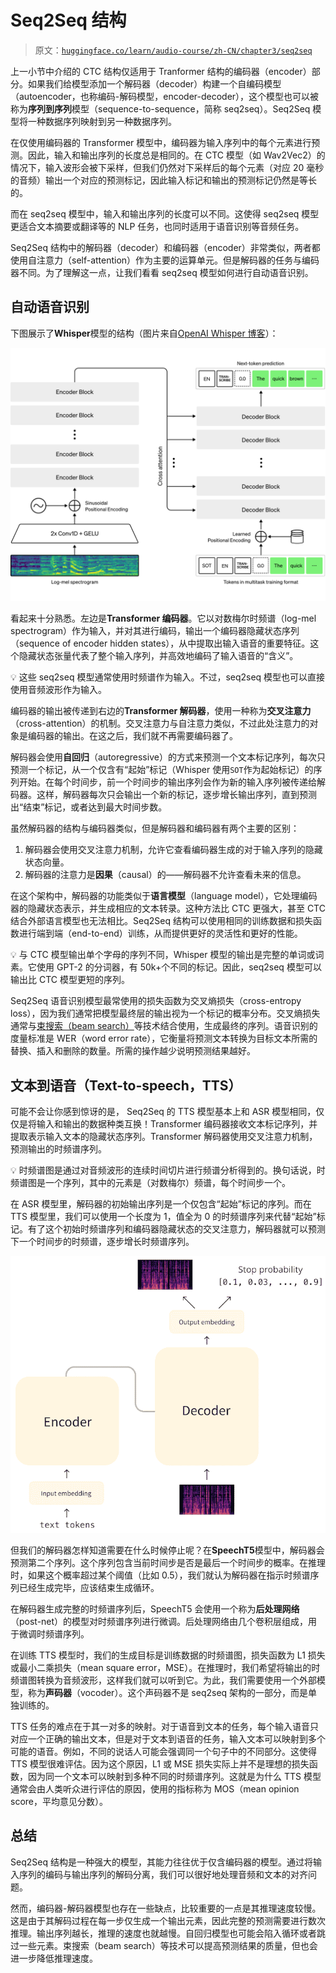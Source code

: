# Seq2Seq 结构

> 原文：[`huggingface.co/learn/audio-course/zh-CN/chapter3/seq2seq`](https://huggingface.co/learn/audio-course/zh-CN/chapter3/seq2seq)

            

上一小节中介绍的 CTC 结构仅适用于 Tranformer 结构的编码器（encoder）部分。如果我们给模型添加一个解码器（decoder）构建一个自编码模型（autoencoder，也称编码-解码模型，encoder-decoder），这个模型也可以被称为**序列到序列**模型（sequence-to-sequence，简称 seq2seq）。Seq2Seq 模型将一种数据序列映射到另一种数据序列。

在仅使用编码器的 Transformer 模型中，编码器为输入序列中的每个元素进行预测。因此，输入和输出序列的长度总是相同的。在 CTC 模型（如 Wav2Vec2）的情况下，输入波形会被下采样，但我们仍然对下采样后的每个元素（对应 20 毫秒的音频）输出一个对应的预测标记，因此输入标记和输出的预测标记仍然是等长的。

而在 seq2seq 模型中，输入和输出序列的长度可以不同。这使得 seq2seq 模型更适合文本摘要或翻译等的 NLP 任务，也同时适用于语音识别等音频任务。

Seq2Seq 结构中的解码器（decoder）和编码器（encoder）非常类似，两者都使用自注意力（self-attention）作为主要的运算单元。但是解码器的任务与编码器不同。为了理解这一点，让我们看看 seq2seq 模型如何进行自动语音识别。

## 自动语音识别

下图展示了**Whisper**模型的结构（图片来自[OpenAI Whisper 博客](https://openai.com/blog/whisper/)）：

![Whisper is a transformer encoder-decoder model](img/8bb19de5e5ac9d0b82ed17237e77e03d.png)

看起来十分熟悉。左边是**Transformer 编码器**。它以对数梅尔时频谱（log-mel spectrogram）作为输入，并对其进行编码，输出一个编码器隐藏状态序列（sequence of encoder hidden states），从中提取出输入语音的重要特征。这个隐藏状态张量代表了整个输入序列，并高效地编码了输入语音的“含义”。

💡 这些 seq2seq 模型通常使用时频谱作为输入。不过，seq2seq 模型也可以直接使用音频波形作为输入。

编码器的输出被传递到右边的**Transformer 解码器**，使用一种称为**交叉注意力**（cross-attention）的机制。交叉注意力与自注意力类似，不过此处注意力的对象是编码器的输出。在这之后，我们就不再需要编码器了。

解码器会使用**自回归**（autoregressive）的方式来预测一个文本标记序列，每次只预测一个标记，从一个仅含有“起始”标记（Whisper 使用`SOT`作为起始标记）的序列开始。在每个时间步，前一个时间步的输出序列会作为新的输入序列被传递给解码器。这样，解码器每次只会输出一个新的标记，逐步增长输出序列，直到预测出“结束”标记，或者达到最大时间步数。

虽然解码器的结构与编码器类似，但是解码器和编码器有两个主要的区别：

1.  解码器会使用交叉注意力机制，允许它查看编码器生成的对于输入序列的隐藏状态向量。
2.  解码器的注意力是**因果**（causal）的——解码器不允许查看未来的信息。

在这个架构中，解码器的功能类似于**语言模型**（language model），它处理编码器的隐藏状态表示，并生成相应的文本转录。这种方法比 CTC 更强大，甚至 CTC 结合外部语言模型也无法相比。Seq2Seq 结构可以使用相同的训练数据和损失函数进行端到端（end-to-end）训练，从而提供更好的灵活性和更好的性能。

💡 与 CTC 模型输出单个字母的序列不同，Whisper 模型的输出是完整的单词或词素。它使用 GPT-2 的分词器，有 50k+个不同的标记。因此，seq2seq 模型可以输出比 CTC 模型更短的序列。

Seq2Seq 语音识别模型最常使用的损失函数为交叉熵损失（cross-entropy loss），因为我们通常把模型最终层的输出视为一个标记的概率分布。交叉熵损失通常与[束搜索（beam search）](https://huggingface.co/blog/how-to-generate)等技术结合使用，生成最终的序列。语音识别的度量标准是 WER（word error rate），它衡量将预测文本转换为目标文本所需的替换、插入和删除的数量。所需的操作越少说明预测结果越好。

## 文本到语音（Text-to-speech，TTS）

可能不会让你感到惊讶的是， Seq2Seq 的 TTS 模型基本上和 ASR 模型相同，仅仅是将输入和输出的数据种类互换！Transformer 编码器接收文本标记序列，并提取表示输入文本的隐藏状态序列。Transformer 解码器使用交叉注意力机制，预测输出的时频谱序列。

💡 时频谱图是通过对音频波形的连续时间切片进行频谱分析得到的。换句话说，时频谱图是一个序列，其中的元素是（对数梅尔）频谱，每个时间步一个。

在 ASR 模型里，解码器的初始输出序列是一个仅包含“起始”标记的序列。而在 TTS 模型里，我们可以使用一个长度为 1，值全为 0 的时频谱序列来代替“起始”标记。有了这个初始时频谱序列和编码器隐藏状态的交叉注意力，解码器就可以预测下一个时间步的时频谱，逐步增长时频谱序列。

![The audio waveform gets mapped to a shorter sequence of hidden-states](img/f1f0fd31a1b880a490341b72dab5076f.png)

但我们的解码器怎样知道需要在什么时候停止呢？在**SpeechT5**模型中，解码器会预测第二个序列。这个序列包含当前时间步是否是最后一个时间步的概率。在推理时，如果这个概率超过某个阈值（比如 0.5），我们就认为解码器在指示时频谱序列已经生成完毕，应该结束生成循环。

在解码器生成完整的时频谱序列后，SpeechT5 会使用一个称为**后处理网络**（post-net）的模型对时频谱序列进行微调。后处理网络由几个卷积层组成，用于微调时频谱序列。

在训练 TTS 模型时，我们的生成目标是训练数据的时频谱图，损失函数为 L1 损失或最小二乘损失（mean square error，MSE）。在推理时，我们希望将输出的时频谱图转换为音频波形，这样我们就可以听到它。为此，我们需要使用一个外部模型，称为**声码器**（vocoder）。这个声码器不是 seq2seq 架构的一部分，而是单独训练的。

TTS 任务的难点在于其一对多的映射。对于语音到文本的任务，每个输入语音只对应一个正确的输出文本，但是对于文本到语音的任务，输入文本可以映射到多个可能的语音。例如，不同的说话人可能会强调同一个句子中的不同部分。这使得 TTS 模型很难评估。因为这个原因，L1 或 MSE 损失实际上并不是理想的损失函数，因为同一个文本可以映射到多种不同的时频谱序列。这就是为什么 TTS 模型通常会由人类听众进行评估的原因，使用的指标称为 MOS（mean opinion score，平均意见分数）。

## 总结

Seq2Seq 结构是一种强大的模型，其能力往往优于仅含编码器的模型。通过将输入序列的编码与输出序列的解码分离，我们可以很好地处理音频和文本的对齐问题。

然而，编码器-解码器模型也存在一些缺点，比较重要的一点是其推理速度较慢。这是由于其解码过程在每一步仅生成一个输出元素，因此完整的预测需要进行数次推理。输出序列越长，推理的速度也就越慢。自回归模型也可能会陷入循环或者跳过一些元素。束搜索（beam search）等技术可以提高预测结果的质量，但也会进一步降低推理速度。